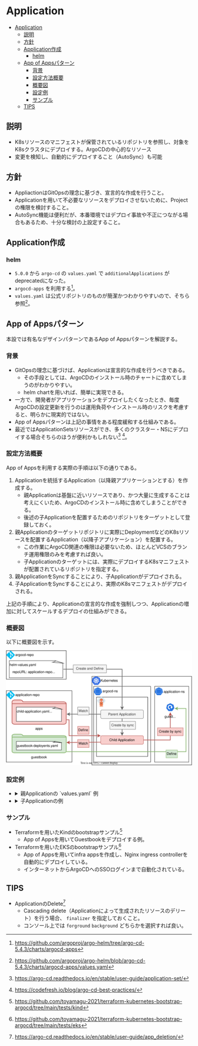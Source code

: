 # Application

- [Application](#application)
  - [説明](#説明)
  - [方針](#方針)
  - [Application作成](#application作成)
    - [helm](#helm)
  - [App of Appsパターン](#app-of-appsパターン)
    - [背景](#背景)
    - [設定方法概要](#設定方法概要)
    - [概要図](#概要図)
    - [設定例](#設定例)
    - [サンプル](#サンプル)
  - [TIPS](#tips)

## 説明

- K8sリソースのマニフェストが保管されているリポジトリを参照し、対象をK8sクラスタにデプロイする。ArgoCDの中心的なリソース
- 変更を検知し、自動的にデプロイすること（AutoSync）も可能

## 方針

- AppliactionはGitOpsの理念に基づき、宣言的な作成を行うこと。
- Applicationを用いて不必要なリソースをデプロイさせないために、Projectの権限を検討すること。
- AutoSync機能は便利だが、本番環境ではデプロイ事故や不正につながる場合もあるため、十分な検討の上設定すること。

## Application作成

### helm

- `5.0.0` から `argo-cd` の `values.yaml` で `additionalApplications` が deprecatedになった。
- `argocd-apps` を利用する[^3]。
- `values.yaml` は公式リポジトリのものが簡潔かつわかりやすいので、そちら参照[^4]。

## App of Appsパターン

本設では有名なデザインパターンであるApp of Appsパターンを解説する。

### 背景

- GitOpsの理念に基づけば、Applicationは宣言的な作成を行うべきである。
  - その手段としては、ArgoCDのインストール時のチャートに含めてしまうのがわかりやすい。
  - helm chartを用いれば、簡単に実現できる。
- 一方で、開発者がアプリケーションをデプロイしたくなったとき、毎度ArgoCDの設定更新を行うのは運用負荷やインストール時のリスクを考慮すると、明らかに現実的ではない。
- App of Appsパターンは上記の事情をある程度緩和する仕組みである。
- 最近ではApplicationSetsリソースができ、多くのクラスター・NSにデプロイする場合そちらのほうが便利かもしれない[^1] [^2]。

### 設定方法概要

App of Appsを利用する実際の手順は以下の通りである。

1. Applicationを統括するApplication（以降親アプリケーションとする）を作成する。
    - 親Applicationは基盤に近いリソースであり、かつ大量に生成することは考えにくいため、ArgoCDのインストール時に含めてしまうことができる。
    - 後述の子Applicationを配置するためのリポジトリをターゲットとして登録しておく。
1. 親Applicationのターゲットリポジトリに実際にDeploymentなどのK8sリソースを配置するApplication（以降子アプリケーション）を配置する。
    - この作業にArgoCD関連の権限は必要ないため、ほとんどVCSのブランチ運用権限のみを考慮すれば良い。
    - 子Applicationのターゲットには、実際にデプロイするK8sマニフェストが配置されているリポジトリを指定する。
1. 親ApplicationをSyncすることにより、子Applicationがデプロイされる。
1. 子ApplicationをSyncすることにより、実際のK8sマニフェストがデプロイされる。

上記の手順により、Applicationの宣言的な作成を強制しつつ、Applicationの増加に対してスケールするデプロイの仕組みができる。

### 概要図

以下に概要図を示す。

![app-of-apps](./figs/app-of-apps.drawio.svg)

### 設定例

- <details><summary>親Applicationの `values.yaml` 例</summary>

  ```yaml
  applications:
  - name: apps
    namespace: argocd # Must match the namespace of your ArgoCD instance
    additionalLabels: {}
    additionalAnnotations: {}
    finalizers:
    - resources-finalizer.argocd.argoproj.io
    project: apps
    source:
      repoURL: ${repo_url}
      targetRevision: ${target_revision}
      path: ${path}
      directory:
        recurse: true
    destination:
      server: https://kubernetes.default.svc
      namespace: argocd # Must match the namespace of your ArgoCD instance
    syncPolicy:
      automated:
        prune: true
        selfHeal: true
  ```

  </details>

- <details><summary>子Applicationの例</summary>

  ```yaml
  apiVersion: argoproj.io/v1alpha1
  kind: Application
  metadata:
    name: guestbook
    namespace: argocd
    finalizers:
    - resources-finalizer.argocd.argoproj.io
  spec:
    project: argocd-apps
    source:
      repoURL: https://github.com/argoproj/argocd-example-apps.git
      targetRevision: HEAD
      path: guestbook
    destination:
      server: https://kubernetes.default.svc
      namespace: argocd-apps
    syncPolicy:
      automated:
        prune: true
        selfHeal: true
  ```

  </details>

### サンプル

- Terraformを用いたKindのbootstrapサンプル[^6]
  - App of Appsを用いてGuestbookをデプロイする例。
- Terraformを用いたEKSのbootstrapサンプル[^7]
  - App of Appsを用いてinfra appsを作成し、Nginx ingress controllerを自動的にデプロイしている。
  - インターネットからArgoCDへのSSOログインまで自動化されている。

## TIPS

- ApplicationのDelete[^5]
  - Cascading delete（Applicationによって生成されたリソースのデリート）を行う場合、 `finalizer` を指定しておくこと。
  - コンソール上では `forground` `background` どちらかを選択すれば良い。

[^1]: https://argo-cd.readthedocs.io/en/stable/user-guide/application-set/
[^2]: https://codefresh.io/blog/argo-cd-best-practices/
[^3]: https://github.com/argoproj/argo-helm/tree/argo-cd-5.4.3/charts/argocd-apps
[^4]: https://github.com/argoproj/argo-helm/blob/argo-cd-5.4.3/charts/argocd-apps/values.yaml
[^5]: https://argo-cd.readthedocs.io/en/stable/user-guide/app_deletion/
[^6]: https://github.com/toyamagu-2021/terraform-kubernetes-bootstrap-argocd/tree/main/tests/kind
[^7]: https://github.com/toyamagu-2021/terraform-kubernetes-bootstrap-argocd/tree/main/tests/eks
